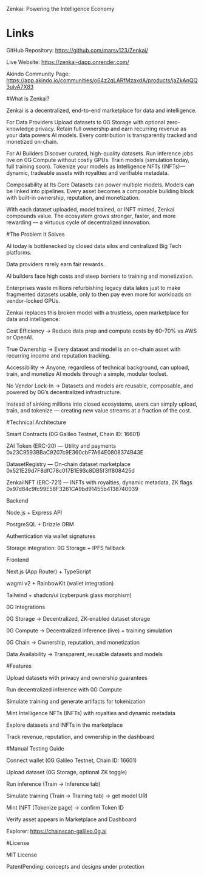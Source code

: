 Zenkai: Powering the Intelligence Economy


# Links

GitHub Repository: https://github.com/marsv123/Zenkai/

Live Website: https://zenkai-dapp.onrender.com/

Akindo Community Page: https://app.akindo.io/communities/o64z2qLARfMzaxdA/products/jaZkAnQQ3ulvA7X83



#What is Zenkai?

Zenkai is a decentralized, end-to-end marketplace for data and intelligence.

For Data Providers
Upload datasets to 0G Storage with optional zero-knowledge privacy. Retain full ownership and earn recurring revenue as your data powers AI models. Every contribution is transparently tracked and monetized on-chain.

For AI Builders
Discover curated, high-quality datasets. Run inference jobs live on 0G Compute without costly GPUs. Train models (simulation today, full training soon). Tokenize your models as Intelligence NFTs (INFTs)—dynamic, tradeable assets with royalties and verifiable metadata.

Composability at Its Core
Datasets can power multiple models. Models can be linked into pipelines. Every asset becomes a composable building block with built-in ownership, reputation, and monetization.

With each dataset uploaded, model trained, or INFT minted, Zenkai compounds value. The ecosystem grows stronger, faster, and more rewarding — a virtuous cycle of decentralized innovation.



#The Problem It Solves

AI today is bottlenecked by closed data silos and centralized Big Tech platforms.

Data providers rarely earn fair rewards.

AI builders face high costs and steep barriers to training and monetization.

Enterprises waste millions refurbishing legacy data lakes just to make fragmented datasets usable, only to then pay even more for workloads on vendor-locked GPUs.

Zenkai replaces this broken model with a trustless, open marketplace for data and intelligence:

Cost Efficiency → Reduce data prep and compute costs by 60–70% vs AWS or OpenAI.

True Ownership → Every dataset and model is an on-chain asset with recurring income and reputation tracking.

Accessibility → Anyone, regardless of technical background, can upload, train, and monetize AI models through a simple, modular toolset.

No Vendor Lock-In → Datasets and models are reusable, composable, and powered by 0G’s decentralized infrastructure.

Instead of sinking millions into closed ecosystems, users can simply upload, train, and tokenize — creating new value streams at a fraction of the cost.



#Technical Architecture

Smart Contracts (0G Galileo Testnet, Chain ID: 16601)

ZAI Token (ERC-20) — Utility and payments
0x23C9593BBaC9207c9E360cbF7A64E0808374B43E

DatasetRegistry — On-chain dataset marketplace
0x521E29d7F8dfC78c017B1E93c8DB5f3ff808425d

ZenkaiINFT (ERC-721) — INFTs with royalties, dynamic metadata, ZK flags
0x97d84c9fc99E58F3261CA9bd91455b4138740039


Backend

Node.js + Express API

PostgreSQL + Drizzle ORM

Authentication via wallet signatures

Storage integration: 0G Storage + IPFS fallback


Frontend

Next.js (App Router) + TypeScript

wagmi v2 + RainbowKit (wallet integration)

Tailwind + shadcn/ui (cyberpunk glass morphism)


0G Integrations

0G Storage → Decentralized, ZK-enabled dataset storage

0G Compute → Decentralized inference (live) + training simulation

0G Chain → Ownership, reputation, and monetization

Data Availability → Transparent, reusable datasets and models


#Features

Upload datasets with privacy and ownership guarantees

Run decentralized inference with 0G Compute

Simulate training and generate artifacts for tokenization

Mint Intelligence NFTs (INFTs) with royalties and dynamic metadata

Explore datasets and INFTs in the marketplace

Track revenue, reputation, and ownership in the dashboard


#Manual Testing Guide

Connect wallet (0G Galileo Testnet, Chain ID: 16601)

Upload dataset (0G Storage, optional ZK toggle)

Run inference (Train → Inference tab)

Simulate training (Train → Training tab) → get model URI

Mint INFT (Tokenize page) → confirm Token ID

Verify asset appears in Marketplace and Dashboard

Explorer: https://chainscan-galileo.0g.ai


#License

MIT License

PatentPending: concepts and designs under protection
